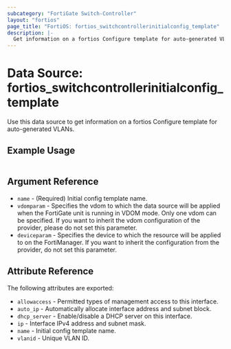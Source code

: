 ```yaml
---
subcategory: "FortiGate Switch-Controller"
layout: "fortios"
page_title: "FortiOS: fortios_switchcontrollerinitialconfig_template"
description: |-
  Get information on a fortios Configure template for auto-generated VLANs.
---
```


# Data Source: fortios_switchcontrollerinitialconfig_template
Use this data source to get information on a fortios Configure template for auto-generated VLANs.


## Example Usage

```hcl

```

## Argument Reference

* `name` - (Required) Initial config template name.
* `vdomparam` - Specifies the vdom to which the data source will be applied when the FortiGate unit is running in VDOM mode. Only one vdom can be specified. If you want to inherit the vdom configuration of the provider, please do not set this parameter.
* `deviceparam` - Specifies the device to which the resource will be applied to on the FortiManager. If you want to inherit the configuration from the provider, do not set this parameter.

## Attribute Reference

The following attributes are exported:

* `allowaccess` - Permitted types of management access to this interface.
* `auto_ip` - Automatically allocate interface address and subnet block.
* `dhcp_server` - Enable/disable a DHCP server on this interface.
* `ip` - Interface IPv4 address and subnet mask.
* `name` - Initial config template name.
* `vlanid` - Unique VLAN ID.
